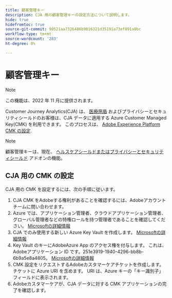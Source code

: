 ```yaml
---
title: 顧客管理キー
description: CJA 用の顧客管理キーの設定方法について説明します。
hide: true
hidefromtoc: true
source-git-commit: 90521aa7326486b9016321d35191a73ef891a0bc
workflow-type: tm+mt
source-wordcount: '283'
ht-degree: 0%

---
```


# 顧客管理キー

>[!NOTE]
>
>この機能は、2022 年 11 月に提供されます。

Customer Journey Analytics(CJA) は、 [医療用盾](https://www.adobe.com/trust/compliance/hipaa-ready.html) およびプライバシーとセキュリティシールドのお客様は、CJA データに適用する Azure Customer Managed Key(CMK) を利用できます。  このプロセスは、 [Adobe Experience Platform CMK の設定](https://experienceleague.adobe.com/docs/experience-platform/landing/governance-privacy-security/customer-managed-keys.html).

>[!NOTE]
>
>顧客管理キーは、現在、 [ヘルスケアシールドまたはプライバシーとセキュリティシールド](https://experienceleague.adobe.com/docs/blueprints-learn/architecture/vertical-blueprints/healthcare-vertical.html%3Flang%3Den) アドオンの機能。

## CJA 用の CMK の設定

CJA 用の CMK を設定するには、次の手順に従います。

1. CJA CMK をAdobeする権利があることを確認するには、Adobeアカウントチームに問い合わせます。
1. Azure では、アプリケーション管理者、クラウドアプリケーション管理者、グローバル管理者などの特権ロールを持つ管理者であることを確認してください。 [Microsoftの詳細情報](https://learn.microsoft.com/en-us/azure/active-directory/roles/permissions-reference)
1. CJA でのみ使用する新しい Azure Key Vault を作成します。 [Microsoftの詳細情報](https://learn.microsoft.com/en-us/azure/key-vault/general/)
1. Key Vault のキーにAdobeAzure App のアクセス権を付与します。 これは、Adobeアプリケーション ID です。251e3919-1940-4296-bb8b-6b9a5e8a4805。 [Microsoftの詳細情報](https://learn.microsoft.com/en-us/azure/storage/common/customer-managed-keys-configure-cross-tenant-existing-account?toc=%2Fazure%2Fstorage%2Fblobs%2Ftoc.json&amp;tabs=powershell-preview%2Cazure-portal#the-customer-grants-the-service-providers-app-access-to-the-key-in-the-key-vault)
1. CMK 設定をリクエストするAdobeカスタマーケアチケットを作成します。 チケットに Azure URI を含めます。 URI は、Azure キーの「キー識別子」フィールドに表示されます。
1. Adobeカスタマーケアが、CJA データに対する CMK アプリケーションの完了を確認します。
